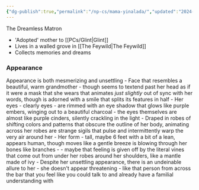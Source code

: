 ```yaml
---
{"dg-publish":true,"permalink":"/np-cs/mama-yinalada/","updated":"2024-12-23T22:48:58.792-05:00"}
---
```


The Dreamless Matron

- 'Adopted' mother to [[PCs/Glint\|Glint]]
- Lives in a walled grove in  [[The Feywild\|The Feywild]]
- Collects memories and dreams
### Appearance
Appearance is both mesmerizing and unsettling
	- Face that resembles a beautiful, warm grandmother - though seems to textend past her head as if it were a mask that she wears that animates *just slightly* out of sync with her words, though is adorned with a smile that splits its features in half
	- Her eyes - clearly eyes - are rimmed with an eye shadow that glows like purple embers, winging out to a beautiful charcoal - the eyes themselves are almost like purple cinders, silently crackling in the light
	- Draped in robes of shifting colors and patterns that obscure the outline of her body, animating across her robes are strange sigils that pulse and intermittently warp the very air around her
	- Her form - tall, maybe 6 feet with a bit of a lean, appears human, though moves like a gentle breeze is blowing through her bones like branches - 
	- maybe that feeling is given off by the literal vines that come out from under her robes around her shoulders, like a mantle made of ivy
	- Despite her unsettling appearance, there is an undeinable allure to her - she doesn't appear threatening - like that person from across the bar that you feel like you could talk to and already have a familial understanding with